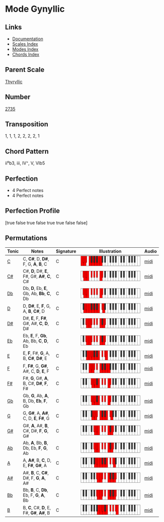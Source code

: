 # Mode Gynyllic

## Links

- [Documentation](README.md)
- [Scales Index](Scales.md)
- [Modes Index](Modes.md)
- [Chords Index](Chords.md)

## Parent Scale

[Thyryllic](ScaleThyryllic.md)

## Number

[2735](https://ianring.com/musictheory/scales/2735)

## Transposition

1, 1, 1, 2, 2, 2, 2, 1

## Chord Pattern

ii⁰b3, iii, IV⁺, V, VIb5

## Perfection

- 4 Perfect notes
- 4 Perfect notes

## Perfection Profile

[true false true false true true false false]

## Permutations

| Tonic | Notes | Signature | Illustration | Audio |
|-------|-------|-----------|--------------|-------|
| [C](ModeCNaturalGynyllic.md) | C, **C#**, D, **D#**, F, G, **A**, **B**, C | C | ![CNaturalGynyllic](ModeCNaturalGynyllic.png) | [midi](https://github.com/edipermadi/music/blob/main/docs/ModeCNaturalGynyllic.mid?raw=true) |
| [C#](ModeCSharpGynyllic.md) | C#, **D**, D#, **E**, F#, G#, **A#**, **C**, C# | C | ![CSharpGynyllic](ModeCSharpGynyllic.png) | [midi](https://github.com/edipermadi/music/blob/main/docs/ModeCSharpGynyllic.mid?raw=true) |
| [Db](ModeDFlatGynyllic.md) | Db, **D**, Eb, **E**, Gb, Ab, **Bb**, **C**, Db | C | ![DFlatGynyllic](ModeDFlatGynyllic.png) | [midi](https://github.com/edipermadi/music/blob/main/docs/ModeDFlatGynyllic.mid?raw=true) |
| [D](ModeDNaturalGynyllic.md) | D, **D#**, E, **F**, G, A, **B**, **C#**, D | C | ![DNaturalGynyllic](ModeDNaturalGynyllic.png) | [midi](https://github.com/edipermadi/music/blob/main/docs/ModeDNaturalGynyllic.mid?raw=true) |
| [D#](ModeDSharpGynyllic.md) | D#, **E**, F, **F#**, G#, A#, **C**, **D**, D# | C | ![DSharpGynyllic](ModeDSharpGynyllic.png) | [midi](https://github.com/edipermadi/music/blob/main/docs/ModeDSharpGynyllic.mid?raw=true) |
| [Eb](ModeEFlatGynyllic.md) | Eb, **E**, F, **Gb**, Ab, Bb, **C**, **D**, Eb | C | ![EFlatGynyllic](ModeEFlatGynyllic.png) | [midi](https://github.com/edipermadi/music/blob/main/docs/ModeEFlatGynyllic.mid?raw=true) |
| [E](ModeENaturalGynyllic.md) | E, **F**, F#, **G**, A, B, **C#**, **D#**, E | C | ![ENaturalGynyllic](ModeENaturalGynyllic.png) | [midi](https://github.com/edipermadi/music/blob/main/docs/ModeENaturalGynyllic.mid?raw=true) |
| [F](ModeFNaturalGynyllic.md) | F, **F#**, G, **G#**, A#, C, **D**, **E**, F | C | ![FNaturalGynyllic](ModeFNaturalGynyllic.png) | [midi](https://github.com/edipermadi/music/blob/main/docs/ModeFNaturalGynyllic.mid?raw=true) |
| [F#](ModeFSharpGynyllic.md) | F#, **G**, G#, **A**, B, C#, **D#**, **F**, F# | C | ![FSharpGynyllic](ModeFSharpGynyllic.png) | [midi](https://github.com/edipermadi/music/blob/main/docs/ModeFSharpGynyllic.mid?raw=true) |
| [Gb](ModeGFlatGynyllic.md) | Gb, **G**, Ab, **A**, B, Db, **Eb**, **F**, Gb | C | ![GFlatGynyllic](ModeGFlatGynyllic.png) | [midi](https://github.com/edipermadi/music/blob/main/docs/ModeGFlatGynyllic.mid?raw=true) |
| [G](ModeGNaturalGynyllic.md) | G, **G#**, A, **A#**, C, D, **E**, **F#**, G | C | ![GNaturalGynyllic](ModeGNaturalGynyllic.png) | [midi](https://github.com/edipermadi/music/blob/main/docs/ModeGNaturalGynyllic.mid?raw=true) |
| [G#](ModeGSharpGynyllic.md) | G#, **A**, A#, **B**, C#, D#, **F**, **G**, G# | C | ![GSharpGynyllic](ModeGSharpGynyllic.png) | [midi](https://github.com/edipermadi/music/blob/main/docs/ModeGSharpGynyllic.mid?raw=true) |
| [Ab](ModeAFlatGynyllic.md) | Ab, **A**, Bb, **B**, Db, Eb, **F**, **G**, Ab | C | ![AFlatGynyllic](ModeAFlatGynyllic.png) | [midi](https://github.com/edipermadi/music/blob/main/docs/ModeAFlatGynyllic.mid?raw=true) |
| [A](ModeANaturalGynyllic.md) | A, **A#**, B, **C**, D, E, **F#**, **G#**, A | C | ![ANaturalGynyllic](ModeANaturalGynyllic.png) | [midi](https://github.com/edipermadi/music/blob/main/docs/ModeANaturalGynyllic.mid?raw=true) |
| [A#](ModeASharpGynyllic.md) | A#, **B**, C, **C#**, D#, F, **G**, **A**, A# | C | ![ASharpGynyllic](ModeASharpGynyllic.png) | [midi](https://github.com/edipermadi/music/blob/main/docs/ModeASharpGynyllic.mid?raw=true) |
| [Bb](ModeBFlatGynyllic.md) | Bb, **B**, C, **Db**, Eb, F, **G**, **A**, Bb | C | ![BFlatGynyllic](ModeBFlatGynyllic.png) | [midi](https://github.com/edipermadi/music/blob/main/docs/ModeBFlatGynyllic.mid?raw=true) |
| [B](ModeBNaturalGynyllic.md) | B, **C**, C#, **D**, E, F#, **G#**, **A#**, B | C | ![BNaturalGynyllic](ModeBNaturalGynyllic.png) | [midi](https://github.com/edipermadi/music/blob/main/docs/ModeBNaturalGynyllic.mid?raw=true) |
